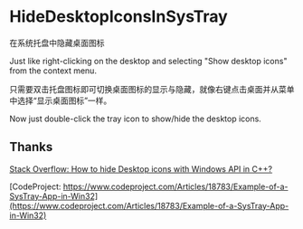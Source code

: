 # HideDesktopIconsInSysTray

在系统托盘中隐藏桌面图标

Just like right-clicking on the desktop and selecting "Show desktop icons" from the context menu.

只需要双击托盘图标即可切换桌面图标的显示与隐藏，就像右键点击桌面并从菜单中选择“显示桌面图标”一样。

Now just double-click the tray icon to show/hide the desktop icons.

## Thanks

[Stack Overflow: How to hide Desktop icons with Windows API in C++?](https://stackoverflow.com/a/53347282/19990931)

[CodeProject: https://www.codeproject.com/Articles/18783/Example-of-a-SysTray-App-in-Win32](https://www.codeproject.com/Articles/18783/Example-of-a-SysTray-App-in-Win32)
